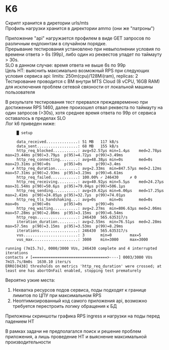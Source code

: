 # K6

Скрипт хранится в диретории urls/mts\
Профиль нагрузки хранится в директории ammo (они же "патроны")

Приложение "api" нагружается профилем в виде GET запросов по различным ендпоинтам в случайном порядке. \
Прерывание тестирования установлено при невыполнении условия по времени ответа > 6s (99p), либо один из реквестов упадет по таймауту > 30s. \
SLO  в данном случае: время ответа не выше 6s по 99p\
Цель НТ: выяснить максимально возможный RPS при следующих условия сервиса api: limits: 250m(cpu)/128Mi(ram), replicas: 2\
Тестирование проводится с ВМ внутри MTS Cloud (8 vCPU, 16GB RAM) для исключения проблем сетевой связности от локальной машины пользователя

В результате тестирования тест прервался преждевременно при достижении RPS 1460, далее произошел отвал реквеста по таймауту на один запросов (>30s), хотя среднее время ответа по 99p от сервиса оставалось в пределах SLO\
Лог k6 приведен ниже:

````
     █ setup

     data_received..............: 51 MB   117 kB/s
     data_sent..................: 68 MB   155 kB/s
     http_req_blocked...........: avg=52.57µs min=1.4µs    med=2.78µs  max=23.44ms p(90)=3.79µs  p(95)=4.72µs  p(99)=3.49ms 
     http_req_connecting........: avg=48.38µs min=0s       med=0s      max=23.31ms p(90)=0s      p(95)=0s      p(99)=3.4ms  
   ✗ http_req_duration..........: avg=2.33ms  min=847.57µs med=2.12ms  max=57.31ms p(90)=2.93ms  p(95)=3.23ms  p(99)=6.61ms 
     http_req_failed............: 100.00% ✓ 246430     ✗ 0     
     http_req_receiving.........: avg=40.92µs min=5.5µs    med=24.27µs max=31.54ms p(90)=50.6µs  p(95)=79.04µs p(99)=506.1µs
     http_req_sending...........: avg=19.62µs min=6.06µs   med=17.25µs max=2.41ms  p(90)=24.85µs p(95)=32.7µs  p(99)=74.01µs
     http_req_tls_handshaking...: avg=0s      min=0s       med=0s      max=0s      p(90)=0s      p(95)=0s      p(99)=0s     
     http_req_waiting...........: avg=2.27ms  min=806.63µs med=2.06ms  max=57.28ms p(90)=2.86ms  p(95)=3.15ms  p(99)=6.54ms 
     http_reqs..................: 246430  565.635317/s
     iteration_duration.........: avg=2.55ms  min=76.51µs  med=2.28ms  max=57.5ms  p(90)=3.15ms  p(95)=3.53ms  p(99)=8.29ms 
     iterations.................: 246430  565.635317/s
     vus........................: 3       min=0        max=5   
     vus_max....................: 3000    min=3000     max=3000

running (7m15.7s), 0000/3000 VUs, 246430 complete and 4 interrupted iterations
contacts ✗ [=================================>----] 0003/3000 VUs  7m15.7s/8m0s  1630.10 iters/s
ERRO[0438] thresholds on metrics 'http_req_duration' were crossed; at least one has abortOnFail enabled, stopping test prematurely
````

Вероятно узкие места:
1. Нехватка ресурсов подов сервиса, поды подходят к границе лимитов по ЦПУ при максимальном RPS
2. Неоптимизированный код самого приложения api, возможно требуется перестроить логику обращения к БД

Приложены скриншоты графика RPS ingress и нагрузки на поды перед падением НТ

В рамках задачи не предполагалcя поиск и решение проблем приложения, а лишь проведение НТ и выяснение максимальной производительности
